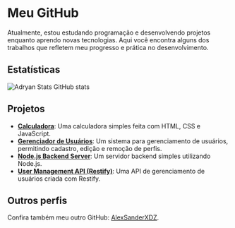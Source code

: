 # Meu GitHub

Atualmente, estou estudando programação e desenvolvendo projetos enquanto aprendo novas tecnologias. Aqui você encontra alguns dos trabalhos que refletem meu progresso e prática no desenvolvimento.

## Estatísticas

![Adryan Stats GitHub stats](https://github-readme-stats.vercel.app/api?username=adryan-santana-flooxmongagua&show_icons=true&theme=transparent)

## Projetos

- **[Calculadora](https://github.com/adryan-santana-flooxmongagua/Projeto-Calculadora-js)**: Uma calculadora simples feita com HTML, CSS e JavaScript.  
- **[Gerenciador de Usuários](https://github.com/adryan-santana-flooxmongagua/UserManager-Project)**: Um sistema para gerenciamento de usuários, permitindo cadastro, edição e remoção de perfis.  
- **[Node.js Backend Server](https://github.com/adryan-santana-flooxmongagua/nodejs-backendsever)**: Um servidor backend simples utilizando Node.js.  
- **[User Management API (Restify)](https://github.com/adryan-santana-flooxmongagua/user-management-api-restify)**: Uma API de gerenciamento de usuários criada com Restify.

## Outros perfis

Confira também meu outro GitHub: [AlexSanderXDZ](https://github.com/AlexSanderXDZ).
